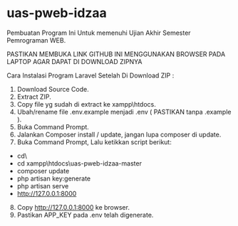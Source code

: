 # uas-pweb-idzaa
Pembuatan Program Ini Untuk memenuhi Ujian Akhir Semester Pemrograman WEB.

PASTIKAN MEMBUKA LINK GITHUB INI MENGGUNAKAN BROWSER PADA LAPTOP
AGAR DAPAT DI DOWNLOAD ZIPNYA

Cara Instalasi Program Laravel Setelah Di Download ZIP :

1. Download Source Code.
2. Extract ZIP.
3. Copy file yg sudah di extract ke xampp\htdocs.
4. Ubah/rename file .env.example menjadi .env ( PASTIKAN tanpa .example ).
5. Buka Command Prompt.
6. Jalankan Composer install / update, jangan lupa composer di update.
7. Buka Command Prompt, Lalu ketikkan script berikut:

- cd\
- cd xampp\htdocs\uas-pweb-idzaa-master
- composer update
- php artisan key:generate
- php artisan serve
- http://127.0.0.1:8000

8. Copy http://127.0.0.1:8000 ke browser.
9. Pastikan APP_KEY pada .env telah digenerate.
